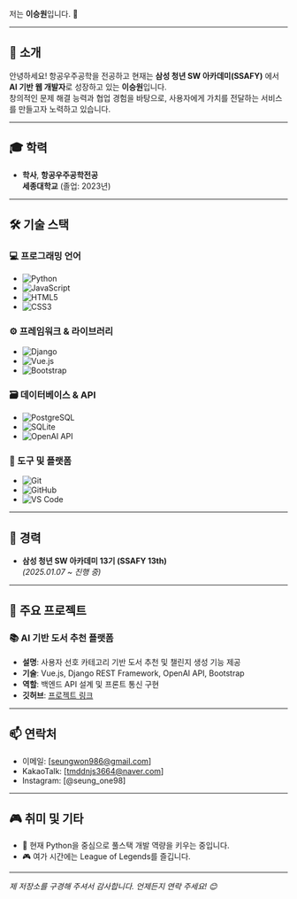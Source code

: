 저는 **이승원**입니다. 🚀  

---

## 👋 소개  

안녕하세요! 항공우주공학을 전공하고 현재는 **삼성 청년 SW 아카데미(SSAFY)** 에서 **AI 기반 웹 개발자**로 성장하고 있는 **이승원**입니다.  
창의적인 문제 해결 능력과 협업 경험을 바탕으로, 사용자에게 가치를 전달하는 서비스를 만들고자 노력하고 있습니다.

---

## 🎓 학력  
- **학사**, **항공우주공학전공**  
  **세종대학교** (졸업: 2023년)  

---

## 🛠️ 기술 스택  

### 💻 프로그래밍 언어  
- ![Python](https://img.shields.io/badge/Python-3776AB?style=for-the-badge&logo=python&logoColor=white)  
- ![JavaScript](https://img.shields.io/badge/JavaScript-F7DF1E?style=for-the-badge&logo=javascript&logoColor=black)  
- ![HTML5](https://img.shields.io/badge/HTML5-E34F26?style=for-the-badge&logo=html5&logoColor=white)  
- ![CSS3](https://img.shields.io/badge/CSS3-1572B6?style=for-the-badge&logo=css3&logoColor=white)  

### ⚙️ 프레임워크 & 라이브러리  
- ![Django](https://img.shields.io/badge/Django-092E20?style=for-the-badge&logo=django&logoColor=white)  
- ![Vue.js](https://img.shields.io/badge/Vue.js-35495E?style=for-the-badge&logo=vue.js&logoColor=4FC08D)  
- ![Bootstrap](https://img.shields.io/badge/Bootstrap-7952B3?style=for-the-badge&logo=bootstrap&logoColor=white)  

### 🗃️ 데이터베이스 & API  
- ![PostgreSQL](https://img.shields.io/badge/PostgreSQL-336791?style=for-the-badge&logo=postgresql&logoColor=white)  
- ![SQLite](https://img.shields.io/badge/SQLite-003B57?style=for-the-badge&logo=sqlite&logoColor=white)  
- ![OpenAI API](https://img.shields.io/badge/OpenAI_API-412991?style=for-the-badge&logo=openai&logoColor=white)  

### 🔧 도구 및 플랫폼  
- ![Git](https://img.shields.io/badge/Git-F05032?style=for-the-badge&logo=git&logoColor=white)  
- ![GitHub](https://img.shields.io/badge/GitHub-181717?style=for-the-badge&logo=github&logoColor=white)  
- ![VS Code](https://img.shields.io/badge/VS_Code-007ACC?style=for-the-badge&logo=visual-studio-code&logoColor=white)  

---

## 💼 경력  
- **삼성 청년 SW 아카데미 13기 (SSAFY 13th)**  
  *(2025.01.07 ~ 진행 중)*  

---

## 🧩 주요 프로젝트  

### 📚 AI 기반 도서 추천 플랫폼  
- **설명**: 사용자 선호 카테고리 기반 도서 추천 및 챌린지 생성 기능 제공  
- **기술**: Vue.js, Django REST Framework, OpenAI API, Bootstrap  
- **역할**: 백엔드 API 설계 및 프론트 통신 구현  
- **깃허브**: [프로젝트 링크](https://github.com/your_project_link)  

---

## 📫 연락처  
- 이메일: [seungwon986@gmail.com]  
- KakaoTalk: [tmddnjs3664@naver.com]  
- Instagram: [@seung_one98]  

---

## 🎮 취미 및 기타  
- 🌱 현재 Python을 중심으로 풀스택 개발 역량을 키우는 중입니다.  
- 🎮 여가 시간에는 League of Legends를 즐깁니다.  

---

*제 저장소를 구경해 주셔서 감사합니다. 언제든지 연락 주세요! 😊*
